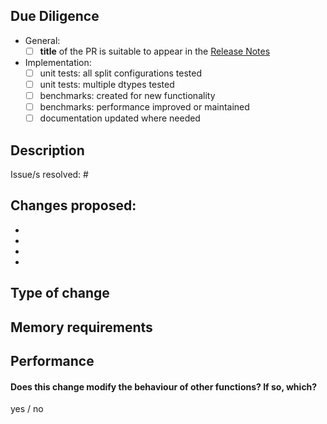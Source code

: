 ## Due Diligence
<!--- Please address the following points before setting your PR "ready for review".
--->
- General:
    - [ ]  **title** of the PR is suitable to appear in the [Release Notes](https://github.com/helmholtz-analytics/heat/releases/latest)
- Implementation:
    - [ ] unit tests: all split configurations tested
    - [ ] unit tests: multiple dtypes tested
    - [ ] benchmarks: created for new functionality
    - [ ] benchmarks: performance improved or maintained
    - [ ] documentation updated where needed

## Description

<!--- Include a summary of the change/s.
Please also include relevant motivation and context. List any dependencies that are required for this change.
--->

Issue/s resolved: #

## Changes proposed:

-
-
-
-

## Type of change
<!--
i.e.
- Bug fix (non-breaking change which fixes an issue)
- New feature (non-breaking change which adds functionality)
- Breaking change (fix or feature that would cause existing functionality to not work as expected)
- Documentation update
--->

## Memory requirements
<!--- Compare memory requirements to previous implementation / relevant torch operations if applicable:
- in distributed and non-distributed mode
- with `split=None` and `split not None`

This can be done using https://github.com/pythonprofilers/memory_profiler for CPU memory measurements,
GPU measurements can be done with https://pytorch.org/docs/master/generated/torch.cuda.max_memory_allocated.html.
These tools only profile the memory used by each process, not the entire function.
--->

## Performance
<!--- Compare performance to previous implementation / relevant torch operations if applicable:
- in distributed and non-distributed mode
- with `split=None` and `split not None`

Python has an embedded profiler: https://docs.python.org/3.9/library/profile.html
Again, this will only profile the performance on each process. Printing the results with many processes
may be illegible. It may be easiest to save the output of each to a file.
--->

#### Does this change modify the behaviour of other functions? If so, which?
yes / no
